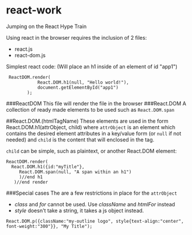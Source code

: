 # react-work
Jumping on the React Hype Train

Using react in the browser requires the inclusion of 2 files:
- react.js
- react-dom.js

Simplest react code: (Will place an h1 inside of an element of id "app1")
```
 ReactDOM.render(
            React.DOM.h1(null, "Hello world!"),
            document.getElementById("app1")
        );
```
###ReactDOM
This file will render the file in the browser
###React.DOM
A collection of ready made elements to be used such as ```React.DOM.span```

##React.DOM.(htmlTagName)
These elements are used in the form React.DOM.h1(attrObject, child) where ```attrObject``` is an element which contains the desired element attributes in a key/value form (or ```null``` if not needed) and ```child``` is the content that will enclosed in the tag. 

```child``` can be simple, such as plaintext, or another React.DOM element:
```
ReactDOM.render(
  React.DOM.h1({id:"myTitle"}, 
     React.DOM.span(null, "A span within an h1")
     )//end h1
   )//end render
```
###Special cases
The are a few restrictions in place for the ```attrObject```
- *class* and *for* cannot be used. Use *className* and *htmlFor* instead
- *style* doesn't take a string, it takes a js object instead.
```
React.DOM.p({className:"my-outline logo", style{text-align:"center", font-weight:"300"}}, "My Title");
```
